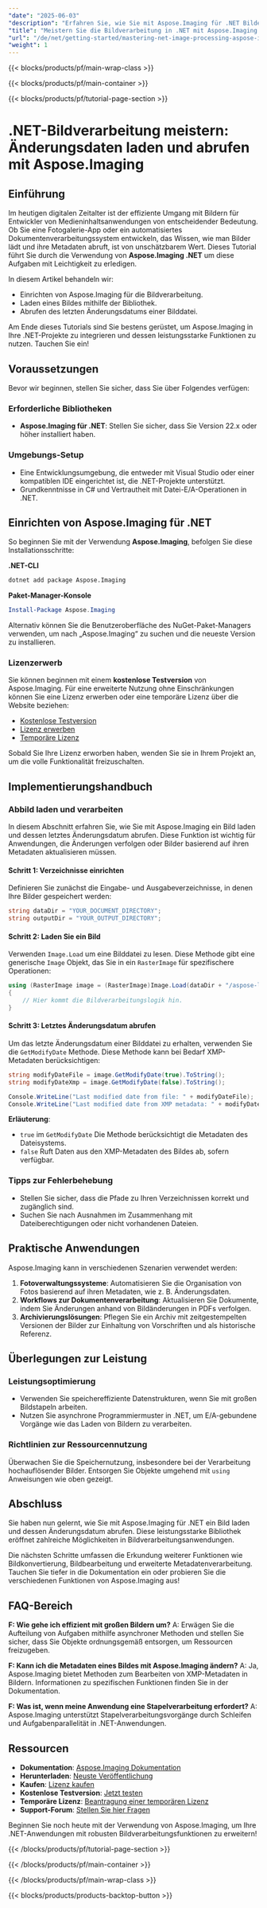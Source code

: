 ```yaml
---
"date": "2025-06-03"
"description": "Erfahren Sie, wie Sie mit Aspose.Imaging für .NET Bilder laden und Metadaten abrufen. Diese Anleitung behandelt die Einrichtung, das Laden und das Abrufen des Änderungsdatums."
"title": "Meistern Sie die Bildverarbeitung in .NET mit Aspose.Imaging – Bilder laden und Metadaten abrufen"
"url": "/de/net/getting-started/mastering-net-image-processing-aspose-imaging/"
"weight": 1
---
```


{{< blocks/products/pf/main-wrap-class >}}

{{< blocks/products/pf/main-container >}}

{{< blocks/products/pf/tutorial-page-section >}}
# .NET-Bildverarbeitung meistern: Änderungsdaten laden und abrufen mit Aspose.Imaging

## Einführung
Im heutigen digitalen Zeitalter ist der effiziente Umgang mit Bildern für Entwickler von Medieninhaltsanwendungen von entscheidender Bedeutung. Ob Sie eine Fotogalerie-App oder ein automatisiertes Dokumentenverarbeitungssystem entwickeln, das Wissen, wie man Bilder lädt und ihre Metadaten abruft, ist von unschätzbarem Wert. Dieses Tutorial führt Sie durch die Verwendung von **Aspose.Imaging .NET** um diese Aufgaben mit Leichtigkeit zu erledigen.

In diesem Artikel behandeln wir:
- Einrichten von Aspose.Imaging für die Bildverarbeitung.
- Laden eines Bildes mithilfe der Bibliothek.
- Abrufen des letzten Änderungsdatums einer Bilddatei.

Am Ende dieses Tutorials sind Sie bestens gerüstet, um Aspose.Imaging in Ihre .NET-Projekte zu integrieren und dessen leistungsstarke Funktionen zu nutzen. Tauchen Sie ein!

## Voraussetzungen
Bevor wir beginnen, stellen Sie sicher, dass Sie über Folgendes verfügen:

### Erforderliche Bibliotheken
- **Aspose.Imaging für .NET**: Stellen Sie sicher, dass Sie Version 22.x oder höher installiert haben.

### Umgebungs-Setup
- Eine Entwicklungsumgebung, die entweder mit Visual Studio oder einer kompatiblen IDE eingerichtet ist, die .NET-Projekte unterstützt.
- Grundkenntnisse in C# und Vertrautheit mit Datei-E/A-Operationen in .NET.

## Einrichten von Aspose.Imaging für .NET
So beginnen Sie mit der Verwendung **Aspose.Imaging**, befolgen Sie diese Installationsschritte:

**.NET-CLI**
```bash
dotnet add package Aspose.Imaging
```

**Paket-Manager-Konsole**
```powershell
Install-Package Aspose.Imaging
```

Alternativ können Sie die Benutzeroberfläche des NuGet-Paket-Managers verwenden, um nach „Aspose.Imaging“ zu suchen und die neueste Version zu installieren.

### Lizenzerwerb
Sie können beginnen mit einem **kostenlose Testversion** von Aspose.Imaging. Für eine erweiterte Nutzung ohne Einschränkungen können Sie eine Lizenz erwerben oder eine temporäre Lizenz über die Website beziehen:
- [Kostenlose Testversion](https://releases.aspose.com/imaging/net/)
- [Lizenz erwerben](https://purchase.aspose.com/buy)
- [Temporäre Lizenz](https://purchase.aspose.com/temporary-license/)

Sobald Sie Ihre Lizenz erworben haben, wenden Sie sie in Ihrem Projekt an, um die volle Funktionalität freizuschalten.

## Implementierungshandbuch
### Abbild laden und verarbeiten
In diesem Abschnitt erfahren Sie, wie Sie mit Aspose.Imaging ein Bild laden und dessen letztes Änderungsdatum abrufen. Diese Funktion ist wichtig für Anwendungen, die Änderungen verfolgen oder Bilder basierend auf ihren Metadaten aktualisieren müssen.

#### Schritt 1: Verzeichnisse einrichten
Definieren Sie zunächst die Eingabe- und Ausgabeverzeichnisse, in denen Ihre Bilder gespeichert werden:

```csharp
string dataDir = "YOUR_DOCUMENT_DIRECTORY";
string outputDir = "YOUR_OUTPUT_DIRECTORY";
```

#### Schritt 2: Laden Sie ein Bild
Verwenden `Image.Load` um eine Bilddatei zu lesen. Diese Methode gibt eine generische `Image` Objekt, das Sie in ein `RasterImage` für spezifischere Operationen:

```csharp
using (RasterImage image = (RasterImage)Image.Load(dataDir + "/aspose-logo.jpg"))
{
    // Hier kommt die Bildverarbeitungslogik hin.
}
```

#### Schritt 3: Letztes Änderungsdatum abrufen
Um das letzte Änderungsdatum einer Bilddatei zu erhalten, verwenden Sie die `GetModifyDate` Methode. Diese Methode kann bei Bedarf XMP-Metadaten berücksichtigen:

```csharp
string modifyDateFile = image.GetModifyDate(true).ToString();
string modifyDateXmp = image.GetModifyDate(false).ToString();

Console.WriteLine("Last modified date from file: " + modifyDateFile);
Console.WriteLine("Last modified date from XMP metadata: " + modifyDateXmp);
```

**Erläuterung**: 
- `true` im `GetModifyDate` Die Methode berücksichtigt die Metadaten des Dateisystems.
- `false` Ruft Daten aus den XMP-Metadaten des Bildes ab, sofern verfügbar.

### Tipps zur Fehlerbehebung
- Stellen Sie sicher, dass die Pfade zu Ihren Verzeichnissen korrekt und zugänglich sind.
- Suchen Sie nach Ausnahmen im Zusammenhang mit Dateiberechtigungen oder nicht vorhandenen Dateien.

## Praktische Anwendungen
Aspose.Imaging kann in verschiedenen Szenarien verwendet werden:

1. **Fotoverwaltungssysteme**: Automatisieren Sie die Organisation von Fotos basierend auf ihren Metadaten, wie z. B. Änderungsdaten.
2. **Workflows zur Dokumentenverarbeitung**: Aktualisieren Sie Dokumente, indem Sie Änderungen anhand von Bildänderungen in PDFs verfolgen.
3. **Archivierungslösungen**: Pflegen Sie ein Archiv mit zeitgestempelten Versionen der Bilder zur Einhaltung von Vorschriften und als historische Referenz.

## Überlegungen zur Leistung
### Leistungsoptimierung
- Verwenden Sie speichereffiziente Datenstrukturen, wenn Sie mit großen Bildstapeln arbeiten.
- Nutzen Sie asynchrone Programmiermuster in .NET, um E/A-gebundene Vorgänge wie das Laden von Bildern zu verarbeiten.

### Richtlinien zur Ressourcennutzung
Überwachen Sie die Speichernutzung, insbesondere bei der Verarbeitung hochauflösender Bilder. Entsorgen Sie Objekte umgehend mit `using` Anweisungen wie oben gezeigt.

## Abschluss
Sie haben nun gelernt, wie Sie mit Aspose.Imaging für .NET ein Bild laden und dessen Änderungsdatum abrufen. Diese leistungsstarke Bibliothek eröffnet zahlreiche Möglichkeiten in Bildverarbeitungsanwendungen.

Die nächsten Schritte umfassen die Erkundung weiterer Funktionen wie Bildkonvertierung, Bildbearbeitung und erweiterte Metadatenverarbeitung. Tauchen Sie tiefer in die Dokumentation ein oder probieren Sie die verschiedenen Funktionen von Aspose.Imaging aus!

## FAQ-Bereich
**F: Wie gehe ich effizient mit großen Bildern um?**
A: Erwägen Sie die Aufteilung von Aufgaben mithilfe asynchroner Methoden und stellen Sie sicher, dass Sie Objekte ordnungsgemäß entsorgen, um Ressourcen freizugeben.

**F: Kann ich die Metadaten eines Bildes mit Aspose.Imaging ändern?**
A: Ja, Aspose.Imaging bietet Methoden zum Bearbeiten von XMP-Metadaten in Bildern. Informationen zu spezifischen Funktionen finden Sie in der Dokumentation.

**F: Was ist, wenn meine Anwendung eine Stapelverarbeitung erfordert?**
A: Aspose.Imaging unterstützt Stapelverarbeitungsvorgänge durch Schleifen und Aufgabenparallelität in .NET-Anwendungen.

## Ressourcen
- **Dokumentation**: [Aspose.Imaging Dokumentation](https://reference.aspose.com/imaging/net/)
- **Herunterladen**: [Neuste Veröffentlichung](https://releases.aspose.com/imaging/net/)
- **Kaufen**: [Lizenz kaufen](https://purchase.aspose.com/buy)
- **Kostenlose Testversion**: [Jetzt testen](https://releases.aspose.com/imaging/net/)
- **Temporäre Lizenz**: [Beantragung einer temporären Lizenz](https://purchase.aspose.com/temporary-license/)
- **Support-Forum**: [Stellen Sie hier Fragen](https://forum.aspose.com/c/imaging/10)

Beginnen Sie noch heute mit der Verwendung von Aspose.Imaging, um Ihre .NET-Anwendungen mit robusten Bildverarbeitungsfunktionen zu erweitern!

{{< /blocks/products/pf/tutorial-page-section >}}

{{< /blocks/products/pf/main-container >}}

{{< /blocks/products/pf/main-wrap-class >}}

{{< blocks/products/products-backtop-button >}}